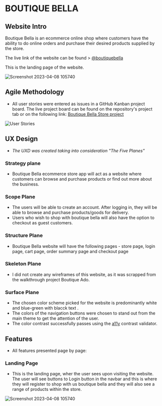 # **BOUTIQUE BELLA**

## **Website Intro**

Boutique Bella is an ecommerce online shop where customers have the ability to do online orders and purchase their desired products supplied by the store.

The live link of the website can be found > [@boutiquebella]()

This is the landing page of the website.

![Screenshot 2023-04-08 105740](https://user-images.githubusercontent.com/103276740/230715275-fab39eba-430d-4f32-a516-4e163a7e35a5.png)

## Agile Methodology

* All user stories were entered as issues in a GitHub Kanban project board. The live project board can be found on the repository's project tab or on the following link: [Boutique Bella Store project]()

![User Stories]()

## UX Design

* *The UXD was created taking into consideration "The Five Planes"*

### Strategy plane

* Boutique Bella ecommerce store app will act as a website where customers can browse and purchase products or find out more about the business.

### Scope Plane

* The users will be able to create an account. After logging in, they will be able to browse and purchase products/goods for delivery.
* Users who wish to shop with boutique bella will also have the option to checkout as guest customers.

### Structure Plane

* Boutique Bella website will have the following pages - store page, login page, cart page, order summary page and checkout page

### Skeleton Plane

* I did not create any wireframes of this website, as it was scrapped from the walkthrough project Boutique Ado.

### Surface Plane

* The chosen color scheme picked for the website is predominantly white and blue-green with blacck text . 
* The colors of the navigation buttons were chosen to stand out from the main theme to get the attention of the user.
* The color contrast successfully passes using the [a11y](https://color.a11y.com/) contrast validator.

## Features

* All features presented page by page:

### Landing Page

* This is the landing page, wher the user sees upon visiting the website. The user will see buttons to Login button in the navbar and this is where they will register to shop with us boutique bella and they will also see a range of products within the store.

![Screenshot 2023-04-08 105740](https://user-images.githubusercontent.com/103276740/230715275-fab39eba-430d-4f32-a516-4e163a7e35a5.png)













